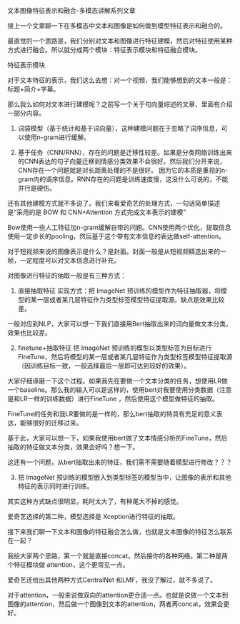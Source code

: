 文本图像特征表示和融合-多模态讲解系列文章

接上一个文章聊一下在多模态中文本和图像是如何做到模型特征表示和融合的。

最直觉的一个思路是，我们分别对文本和图像进行特征建模，然后对特征使用某种方式进行融合。所以就分成两个模块：特征表示模块和特征融合模块。

特征表示模块

对于文本特征的表示，我们这么去想：对一个视频，我们能够想到的文本一般是：标题+简介+字幕。

那么我么如何对文本进行建模呢？之前写一个关于句向量综述的文章，里面有介绍一部分内容。

1. 词袋模型（基于统计和基于词向量），这种建模问题在于忽略了词序信息，可以使用n-gram进行缓解。

2. 基于任务（CNN/RNN），存在的问题是迁移性较差。如果是分类网络训练出来的CNN表达的句子向量迁移到情感分类效果不会很好。然后我们分开来说，CNN存在一个问题就是对长距离处理的不是很好。
因为它的本质是重视的n-gram内的语序信息。RNN存在的问题是训练速度慢，这没什么可说的，不能并行是硬伤。

还有其他建模方式就不多说了。我们来看爱奇艺的处理方式，一句话简单描述是“采用的是 BOW 和 CNN+Attention 方式完成文本表示的建模”

Bow使用一些人工特征加n-gram缓解自带的问题。CNN使用两个优化，提取信息使用一定步长的pooling，然后基于这个带有文本信息的表达做self-attention。


对于短视频来说的图像表示是什么？是封面。封面一般是从短视频精选出来的一帧，一定程度可以对文本信息进行补充。

对图像进行特征的抽取一般是有三种方式：

1. 直接抽取特征
实现方式：把 ImageNet 预训练的模型作为特征抽取器，将模型的某一层或者某几层特征作为类型标签模型特征提取源。缺点是效果比较差。

一般对应到NLP，大家可以想一下我们直接用Bert抽取出来的词向量做文本分类，效果也比较差。

2. finetune+抽取特征
把 ImageNet 预训练的模型以类型标签为目标进行 FineTune，然后将模型的某一层或者某几层特征作为类型标签模型特征提取源（因训练目标一致，一般选择最后一层即可达到较好的效果）。

大家仔细琢磨一下这个过程。如果我先在要做一个文本分类的任务，想使用LR做一个baseline。那么我的输入可以是这样的，使用bert对我要使用分类数据（注意是和LR一样的训练数据）进行FineTune
，然后使用这个模型做特征的抽取。

FineTune的任务和我LR要做的是一样的，那么bert抽取的特具有充足的意义表达，能够很好的迁移过来。

基于此，大家可以想一下，如果我使用bert做了文本情感分析的FineTune，然后抽取的特征做文本分类，效果会好吗？想一下。

这还有一个问题，从bert抽取出来的特征，我们需不需要随着模型进行修改？？？


3. 把 ImageNet 预训练的模型嵌入到类型标签的模型当中，让图像的表示和其他特征的表示同时进行训练。

其实这种方式缺点很明显，耗时太大了，有种尾大不掉的感觉。

爱奇艺选择的第二种，模型选择是 Xception进行特征的抽取。

接下来我们聊一下文本和图像的特征融合怎么做，也就是文本图像的特征怎么联系在一起？

我给大家两个思路，第一个就是直接concat，然后接你的各种网络。第二种是两个特征模块做 attention，这个更常见一点。

爱奇艺还给出其他两种方式CentralNet 和LMF，我没了解过，就不多说了。

对于attention，一般来说做双向的attention更合适一点。也就是说做一个文本到图像的attention，然后做一个图像到文本的attention，两者再concat，效果会更好。
